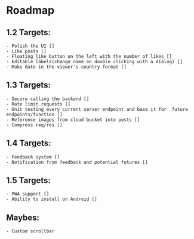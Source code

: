 # Roadmap

## 1.2 Targets:
    - Polish the UI []
    - Like posts []
    - Floating like button on the left with the number of likes []
    - Editable labels(change name on double clicking with a dialog) []
    - Make date in the viewer's country format []

## 1.3 Targets:
    - Secure calling the backend []
    - Rate limit requests []
    - Unit testing every current server endpoint and base it for  future endpoints/function []
    - Reference images from cloud bucket into posts []
    - Compress req/res []

## 1.4 Targets: 
    - Feedback system []
    - Notification from feedback and potential futures []

## 1.5 Targets:
    - PWA support []
    - Ability to install on Android []


## Maybes:
    - Custom scrollbar